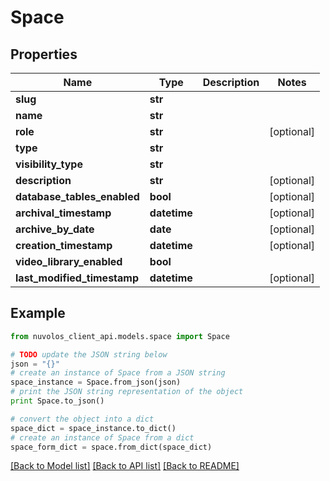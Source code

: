 # Space


## Properties
Name | Type | Description | Notes
------------ | ------------- | ------------- | -------------
**slug** | **str** |  | 
**name** | **str** |  | 
**role** | **str** |  | [optional] 
**type** | **str** |  | 
**visibility_type** | **str** |  | 
**description** | **str** |  | [optional] 
**database_tables_enabled** | **bool** |  | [optional] 
**archival_timestamp** | **datetime** |  | [optional] 
**archive_by_date** | **date** |  | [optional] 
**creation_timestamp** | **datetime** |  | [optional] 
**video_library_enabled** | **bool** |  | 
**last_modified_timestamp** | **datetime** |  | [optional] 

## Example

```python
from nuvolos_client_api.models.space import Space

# TODO update the JSON string below
json = "{}"
# create an instance of Space from a JSON string
space_instance = Space.from_json(json)
# print the JSON string representation of the object
print Space.to_json()

# convert the object into a dict
space_dict = space_instance.to_dict()
# create an instance of Space from a dict
space_form_dict = space.from_dict(space_dict)
```
[[Back to Model list]](../README.md#documentation-for-models) [[Back to API list]](../README.md#documentation-for-api-endpoints) [[Back to README]](../README.md)


